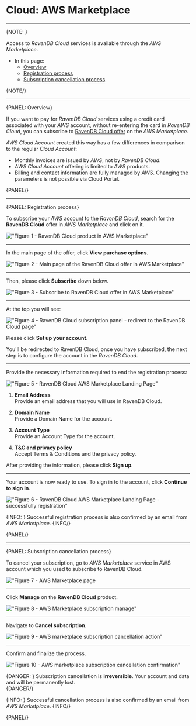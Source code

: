 # Cloud: AWS Marketplace
---

{NOTE: }

Access to *RavenDB Cloud* services is available through the *AWS Marketplace*.

* In this page:
    * [Overview](../cloud/cloud-aws-marketplace#overview)
    * [Registration process](../cloud/cloud-aws-marketplace#registration-process)
    * [Subscription cancellation process](../cloud/cloud-aws-marketplace#subscription-cancellation-process)

{NOTE/}

---

{PANEL: Overview}

If you want to pay for *RavenDB Cloud* services using a credit card associated with your *AWS* account, without re-entering the card in *RavenDB Cloud*, you can subscribe to [RavenDB Cloud offer](https://aws.amazon.com/marketplace/pp/prodview-uxgjhwlrvpfpm) on the *AWS Marketplace*.

*AWS Cloud Account* created this way has a few differences in comparison to the regular *Cloud Account*:

- Monthly invoices are issued by *AWS*, not by *RavenDB Cloud*.
- *AWS Cloud Account* offering is limited to *AWS* products.
- Billing and contact information are fully managed by *AWS*. Changing the parameters is not possible via Cloud Portal.

{PANEL/}

---

{PANEL: Registration process}

To subscribe your *AWS* account to the *RavenDB Cloud*, search for the **RavenDB Cloud** offer in *AWS Marketplace* and click on it.

!["Figure 1 - RavenDB Cloud product in AWS Marketplace"](images\aws-marketplace-cloud-ravendb-offer.png "Figure 1 - RavenDB Cloud product in AWS Marketplace")

---

In the main page of the offer, click **View purchase options**.

!["Figure 2 - Main page of the RavenDB Cloud offer in AWS Marketplace"](images\aws-marketplace-cloud-ravendb-offer-overview.png "Figure 2 - Main page of the RavenDB Cloud offer in AWS Marketplace")

---

Then, please click **Subscribe** down below.

!["Figure 3 - Subscribe to RavenDB Cloud offer in AWS Marketplace"](images\aws-marketplace-cloud-ravendb-subscribe.png "Figure 3 - Subscribe to RavenDB Cloud offer in AWS Marketplace")

---

At the top you will see:

!["Figure 4 - RavenDB Cloud subscription panel - redirect to the RavenDB Cloud page"](images\aws-marketplace-cloud-ravendb-offer-almost-done-configuration.png "Figure 4 - Set up your account in Cloud RavenDB")

Please click **Set up your account**.

You'll be redirected to RavenDB Cloud, once you have subscribed, the next step is to configure the account in the *RavenDB Cloud*.

---

Provide the necessary information required to end the registration process:

!["Figure 5 - RavenDB Cloud AWS Marketplace Landing Page"](images\cloud-ravendb-aws-marketplace-landing-page.png "Figure 5 - RavenDB Cloud AWS Marketplace Landing Page")

1. **Email Address**  
   Provide an email address that you will use in RavenDB Cloud.

2. **Domain Name**  
   Provide a Domain Name for the account.    

3. **Account Type**  
    Provide an Account Type for the account.

4. **T&C and privacy policy**  
    Accept Terms & Conditions and the privacy policy.

After providing the information, please click **Sign up**.

---

Your account is now ready to use. To sign in to the account, click **Continue to sign in**.

!["Figure 6 - RavenDB Cloud AWS Marketplace Landing Page - successfully registration"](images\cloud-ravendb-aws-marketplace-landing-page-thank-you.png "Figure 6 - RavenDB Cloud AWS Marketplace Landing Page - successfully registration")

{INFO: }
Successful registration process is also confirmed by an email from *AWS Marketplace*.
{INFO/}

{PANEL/}

---

{PANEL: Subscription cancellation process}

To cancel your subscription, go to *AWS Marketplace* service in AWS account which you used to subscribe to RavenDB Cloud.

!["Figure 7 - AWS Marketplace page](images\aws-marketplace-cloud-ravendb-marketplace-service.png "Figure 7 - Search for AWS Marketplace page in AWS")

---

Click **Manage** on the **RavenDB Cloud** product.

!["Figure 8 - AWS Marketplace subscription manage"](images\aws-marketplace-cloud-ravendb-marketplace-manage-subscriptions.png "Figure 8 - AWS Marketplace subscription manage")

---

Navigate to  **Cancel subscription**.

!["Figure 9 - AWS marketplace subscription cancellation action"](images\aws-marketplace-cloud-ravendb-marketplace-manage-product.png "Figure 9 - AWS Marketplace subscription cancellation form action")

---

Confirm and finalize the process.

!["Figure 10 - AWS marketplace subscription cancellation confirmation"](images\aws-marketplace-cloud-ravendb-marketplace-confirm-cancel.png "Figure 10 - AWS marketplace subscription cancellation confirmation")

{DANGER: }
Subscription cancellation is **irreversible**. Your account and data and will be permanently lost.  
{DANGER/}

{INFO: }
Successful cancellation process is also confirmed by an email from *AWS Marketplace*.
{INFO/}

{PANEL/}

